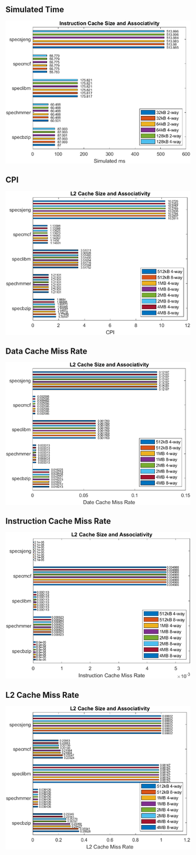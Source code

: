 Simulated Time
---

![Simulation time for various settings of l2](./images/icacheimages/icache_simms.png)

CPI
---

![CPI for various settings of l2](./images/l2images/l2_cpi.png)

Data Cache Miss Rate
---

![Data Cache Miss Rate for various settings of l2](./images/l2images/l2_dcachemissrate.png)

Instruction Cache Miss Rate
---

![Instruction Cache Miss Rate for various settings of l2](./images/l2images/l2_icachemissrate.png)

L2 Cache Miss Rate
---

![L2 Cache Miss Rate for various settings of l2](./images/l2images/l2_l2missrate.png)
